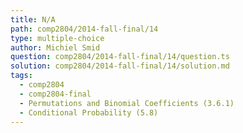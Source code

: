 ```yaml
---
title: N/A
path: comp2804/2014-fall-final/14
type: multiple-choice
author: Michiel Smid
question: comp2804/2014-fall-final/14/question.ts
solution: comp2804/2014-fall-final/14/solution.md
tags:
  - comp2804
  - comp2804-final
  - Permutations and Binomial Coefficients (3.6.1)
  - Conditional Probability (5.8)
---
```

